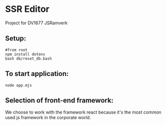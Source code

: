 # SSR Editor

Project for DV1677 JSRamverk

## Setup:
```
#from root
npm install dotenv
bash db/reset_db.bash
```

## To start application:
```
node app.mjs
```


## Selection of front-end framework:
We choose to work with the framework react because it's the most common used js framework in the corporate world.